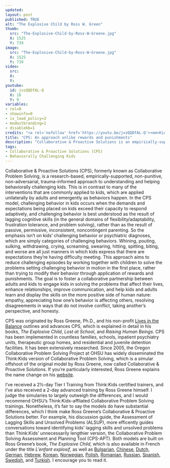 ```yaml
---
updated:
layout: post
published: TRUE
alt: "The Explosive Child by Ross W. Green"
thumb:
  src: "The-Explosive-Child-by-Ross-W-Greene.jpg"
  X: 1525
  Y: 739
image:
  src: "The-Explosive-Child-by-Ross-W-Greene.jpg"
  X: 1525
  Y: 739
video:
  src: 
  X: 
  Y: 
youtube:
  id: jvzQQDfAL-Q
  X: 16
  Y: 9
variables:
- rel=0
- showinfo=0
- iv_load_policy=3
- modestbranding=1
- disablekb=1
credits: "<a rel='nofollow' href='https://youtu.be/jvzQQDfAL-Q'><em>Kids Do Well if They Can</em></a> by <a rel='nofollow' href='https://youtube.com/user/DrRossGreene'>Ross Greene</a> is licensed under <a rel='nofollow' href='https://www.youtube.com/static?template=terms'>Standard YouTube License</a>."
title: "CPS: An approach unlike rewards and punishments"
description: "Collaborative & Proactive Solutions is an empirically-supported, non-punitive, non-adversarial model for problem solving with behaviorally challenging kids."
tags:
- Collaborative & Proactive Solutions (CPS)
- Behaviorally Challenging Kids
---
```

Collaborative & Proactive Solutions (CPS), formerly known as Collaborative Problem Solving, is a research-based, empirically-supported, non-punitive, non-adversarial, trauma-informed approach to understanding and helping behaviorally challenging kids. This is in contrast to many of the interventions that are commonly applied to kids, which are applied unilaterally by adults and emergently as behaviors happen. In the CPS model, challenging behavior in kids occurs when the demands and expectations being placed on kids exceed their capacity to respond adaptively, and challenging behavior is best understood as the result of lagging cognitive skills (in the general domains of flexibility/adaptability, frustration tolerance, and problem solving), rather than as the result of passive, permissive, inconsistent, noncontingent parenting. So the emphasis isn’t on kids’ challenging behavior or psychiatric diagnoses, which are simply categories of challenging behaviors. Whining, pouting, sulking, withdrawing, crying, screaming, swearing, hitting, spitting, biting, and worse are all just manners in which kids express that there are expectations they’re having difficulty meeting. This approach aims to reduce challenging episodes by working together with children to solve the problems setting challenging behavior in motion in the first place, rather than trying to modify their behavior through application of rewards and punishments. The goal is to foster a collaborative partnership between adults and kids to engage kids in solving the problems that affect their lives, enhance relationships, improve communication, and help kids and adults learn and display the skills on the more positive side of human nature: empathy, appreciating how one’s behavior is affecting others, resolving disagreements in ways that do not involve conflict, taking another’s perspective, and honesty. 

CPS was originated by Ross Greene, Ph.D., and his non-profit <a rel="nofollow" href="http://www.livesinthebalance.org">Lives in the Balance</a> outlines and advances CPS, which is explained in detail in his books, <i>The Explosive Child</i>, <i>Lost at School</i>, and <i>Raising Human Beings</i>. CPS has been implemented in countless families, schools, inpatient psychiatry units, therapeutic group homes, and residential and juvenile detention facilities. It has been extensively researched. Since 2005, the Oregon Collaborative Problem Solving Project at OHSU has widely disseminated the Think:Kids version of Collaborative Problem Solving, which is a simular offshoot of the original model by Ross Greene, now called Collaborative & Proactive Solutions. If you’re particularly interested, Ross Greene explains the name change on his <a rel="nofollow" href="http://cpsconnection.com/interview-dr-ross-greene">website</a>.

I’ve received a 2&frac12;-day Tier I Training from Think:Kids certified trainers, and I’ve also received a 2-day advanced training by Ross Greene himself. I judge the simularies to largely outweigh the differences, and I would recommend OHSU’s Think:Kids-affliated Collaborative Problem Solving trainings. Nonetheless, it’s fair to say the models do have substantial differences, which I think make Ross Greene’s Collaborative & Proactive Solutions better. For example, his discussion guide, the Assessment of Lagging Skills and Unsolved Problems (ALSUP), more efficently guides conversations toward identifying kids’ lagging skills and unsolved problems than Think:Kids’ unnecessarily lengthier version, the Collaborative Problem Solving Assessment and Planning Tool (CPS-APT). Both models are built on Ross Greene’s book, <i>The Explosive Child</i>, which is also available in French under the title <i>L’enfant explosif</i>, as well as <a rel="nofollow" href="http://hermesbooks.com/">Bulgarian</a>, <a rel="nofollow" href="http://www.amazon.com/Explosive-Child-Understanding-Frustrated-Chronically/dp/7213058762/ref=la_B001I9OL3O_1_19?s=books&ie=UTF8&qid=1460226648&sr=1-19&refinements=p_82%3AB001I9OL3O">Chinese</a>, <a rel="nofollow" href="http://www.nieuwezijds.nl/">Dutch</a>, 
<a rel="nofollow" href="http://spuren.ch/content/edition-spuren.html">German</a>, <a rel="nofollow" href="http://www.am-oved.co.il/">Hebrew</a>, <a rel="nofollow" href="http://www.mulpure.com/">Korean</a>, <a rel="nofollow" href="http://barnehagebutikken.no/book.asp?BookID=379">Norwegian</a>, <a rel="nofollow" href="http://www.edgard.eu">Polish</a>, <a rel="nofollow" href="http://www.niculescu.ro/">Romanian</a>, <a rel="nofollow" href="http://vk.com/terevinf">Russian</a>, <a rel="nofollow" href="http://www.amazon.com/Ni%C3%B1o-Explosivo-Comprender-Cr%C3%B3nicamente-Inflexible/dp/1475974922/ref=asap_bc?ie=UTF8">Spanish</a>, <a rel="nofollow" href="https://www.studentlitteratur.se/">Swedish</a>, and <a rel="nofollow" href="https://www.kitapambari.com/YayineviDetay-netus-yayinlari">Turkish</a>. I encourage you to read it.